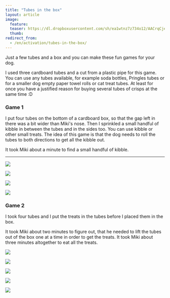 ```yaml
---
title: "Tubes in the box"
layout: article
image:
  feature:
  teaser: https://dl.dropboxusercontent.com/sh/ea1wtnz7z734o12/AACrqCjeCVacW85OAJnJDC_Oa/aktivointi/putkilot-laatikossa/DSC48624-245px.jpg
  thumb:
redirect_from:
  - /en/activation/tubes-in-the-box/
---
```


Just a few tubes and a box and you can make these fun games for your dog.

I used three cardboard tubes and a cut from a plastic pipe for this game. You can use any tubes available, for example soda bottles, Pringles tubes or for a smaller dog empty paper towel rolls or cat treat tubes. At least for once you have a justified reason for buying several tubes of crisps at the same time :D

### Game 1

I put four tubes on the bottom of a cardboard box, so that the gap left in there was a bit wider than Miki's nose. Then I sprinkled a small handful of kibble in between the tubes and in the sides too. You can use kibble or other small treats. The idea of this game is that the dog needs to roll the tubes to both directions to get all the kibble out.

It took Miki about a minute to find a small handful of kibble.

---

[![](https://dl.dropboxusercontent.com/sh/ea1wtnz7z734o12/AAA6Anwv5CdiQyplEN2jg9OGa/aktivointi/putkilot-laatikossa/DSC47163-800px.jpg)](https://dl.dropboxusercontent.com/sh/ea1wtnz7z734o12/AAD5tvjmo70J920Z9Zdz32bCa/aktivointi/putkilot-laatikossa/DSC47163.jpg)

[![](https://dl.dropboxusercontent.com/sh/ea1wtnz7z734o12/AACJvbZsURE28fhJHKPD-zTca/aktivointi/putkilot-laatikossa/DSC47197-800px.jpg)](https://dl.dropboxusercontent.com/sh/ea1wtnz7z734o12/AABr2SVEEKJ4OYZpGtC76JNPa/aktivointi/putkilot-laatikossa/DSC47197.jpg)

[![](https://dl.dropboxusercontent.com/sh/ea1wtnz7z734o12/AACl4CbTfWdFZknDghgdrav8a/aktivointi/putkilot-laatikossa/DSC47175-800px.jpg)](https://dl.dropboxusercontent.com/sh/ea1wtnz7z734o12/AABevI79gZKIeYiK0FyupVa2a/aktivointi/putkilot-laatikossa/DSC47175.jpg)

[![](https://dl.dropboxusercontent.com/sh/ea1wtnz7z734o12/AAAdYV8uKBp1WyykYlV9bFNOa/aktivointi/putkilot-laatikossa/DSC47219-800px.jpg)](https://dl.dropboxusercontent.com/sh/ea1wtnz7z734o12/AAC94TFIbqR4uPlEr55keAKEa/aktivointi/putkilot-laatikossa/DSC47219.jpg)

### Game 2

I took four tubes and I put the treats in the tubes before I placed them in the box.

It took Miki about two minutes to figure out, that he needed to lift the tubes out of the box one at a time in order to get the treats. It took Miki about three minutes altogether to eat all the treats.

[![](https://dl.dropboxusercontent.com/sh/ea1wtnz7z734o12/AACr-Fc_hfPDzP_8G-P9Zer1a/aktivointi/putkilot-laatikossa/DSC48624-800px.jpg)](https://dl.dropboxusercontent.com/sh/ea1wtnz7z734o12/AABXSbvdObb7cbcMxxLPrF4Da/aktivointi/putkilot-laatikossa/DSC48624.jpg)

[![](https://dl.dropboxusercontent.com/sh/ea1wtnz7z734o12/AACrDbgJKSZV-Fwq0OGHo9Ska/aktivointi/putkilot-laatikossa/DSC48626-800px.jpg)](https://dl.dropboxusercontent.com/sh/ea1wtnz7z734o12/AACyin1UsXUADPolIaPc_6Wqa/aktivointi/putkilot-laatikossa/DSC48626.jpg)

[![](https://dl.dropboxusercontent.com/sh/ea1wtnz7z734o12/AABuQhdTYYMBG-ZBODKJ0xzSa/aktivointi/putkilot-laatikossa/DSC48644-800px.jpg)](https://dl.dropboxusercontent.com/sh/ea1wtnz7z734o12/AACXJtsFI_x6qOohbtU2c1m1a/aktivointi/putkilot-laatikossa/DSC48644.jpg)

[![](https://dl.dropboxusercontent.com/sh/ea1wtnz7z734o12/AAB8ersLWLC1XsdxbMcsPng4a/aktivointi/putkilot-laatikossa/DSC48649-800px.jpg)](https://dl.dropboxusercontent.com/sh/ea1wtnz7z734o12/AABKLS0m9r9XM6eUwGhVuWTsa/aktivointi/putkilot-laatikossa/DSC48649.jpg)

[![](https://dl.dropboxusercontent.com/sh/ea1wtnz7z734o12/AACSt3mOrRyN46zdL5TpUY32a/aktivointi/putkilot-laatikossa/DSC48651-800px.jpg)](https://dl.dropboxusercontent.com/sh/ea1wtnz7z734o12/AAC_kHBOQ2YZnt_oXSobqpGBa/aktivointi/putkilot-laatikossa/DSC48651.jpg)
